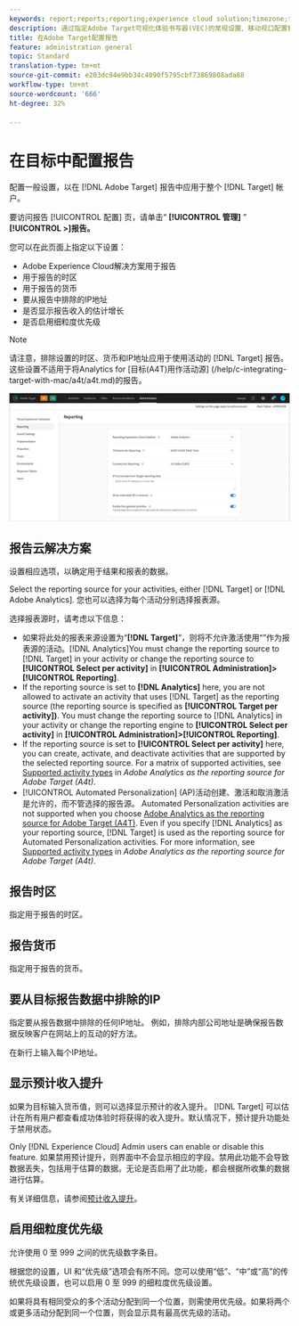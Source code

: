 ```yaml
---
keywords: report;reports;reporting;experience cloud solution;timezone;time zone;currency;exclude IPs;estimated lift in revenue;revenue;lift in revenue;fine-grained priorities;fine-grained
description: 通过指定Adobe Target可视化体验书写器(VEC)的常规设置、移动视口配置和CSS选择器来配置它。
title: 在Adobe Target配置报告
feature: administration general
topic: Standard
translation-type: tm+mt
source-git-commit: e203dc94e9bb34c4090f5795cbf73869808ada88
workflow-type: tm+mt
source-wordcount: '666'
ht-degree: 32%

---
```



# 在目标中配置报告

配置一般设置，以在 [!DNL Adobe Target] 报告中应用于整个 [!DNL Target] 帐户。

要访问报告 [!UICONTROL 配置] 页，请单击“ **[!UICONTROL 管理]** ” **[!UICONTROL >]报告。**

您可以在此页面上指定以下设置：

* Adobe Experience Cloud解决方案用于报告
* 用于报告的时区
* 用于报告的货币
* 要从报告中排除的IP地址
* 是否显示报告收入的估计增长
* 是否启用细粒度优先级

>[!NOTE]
>
>请注意，排除设置的时区、货币和IP地址应用于使用活动的 [!DNL Target] 报告。 这些设置不适用于将Analytics for [目标(A4T)用作活动源] (/help/c-integrating-target-with-mac/a4t/a4t.md)的报告。

![报告页](/help/administrating-target/assets/reporting.png)

## 报告云解决方案

设置相应选项，以确定用于结果和报表的数据。

Select the reporting source for your activities, either [!DNL Target] or [!DNL Adobe Analytics]. 您也可以选择为每个活动分别选择报表源。

选择报表源时，请考虑以下信息：

* 如果将此处的报表来源设置为“**[!DNL Target]**”，则将不允许激活使用“”作为报表源的活动。[!DNL Analytics]You must change the reporting source to [!DNL Target] in your activity or change the reporting source to **[!UICONTROL Select per activity]** in **[!UICONTROL Administration]>[!UICONTROL Reporting]**.
* If the reporting source is set to **[!DNL Analytics]** here, you are not allowed to activate an activity that uses [!DNL Target] as the reporting source (the reporting source is specified as **[!UICONTROL Target per activity])**. You must change the reporting source to [!DNL Analytics] in your activity or change the reporting engine to **[!UICONTROL Select per activity]** in **[!UICONTROL Administration]>[!UICONTROL Reporting]**.
* If the reporting source is set to **[!UICONTROL Select per activity]** here, you can create, activate, and deactivate activities that are supported by the selected reporting source. For a matrix of supported activities, see [Supported activity types](/help/c-integrating-target-with-mac/a4t/a4t.md#section_F487896214BF4803AF78C552EF1669AA) in *Adobe Analytics as the reporting source for Adobe Target (A4t)*.
* [!UICONTROL Automated Personalization] (AP)活动创建、激活和取消激活是允许的，而不管选择的报告源。 Automated Personalization activities are not supported when you choose [Adobe Analytics as the reporting source for Adobe Target (A4T)](/help/c-integrating-target-with-mac/a4t/a4t.md). Even if you specify [!DNL Analytics] as your reporting source, [!DNL Target] is used as the reporting source for Automated Personalization activities. For more information, see [Supported activity types](/help/c-integrating-target-with-mac/a4t/a4t.md#section_F487896214BF4803AF78C552EF1669AA) in *Adobe Analytics as the reporting source for Adobe Target (A4t)*.

## 报告时区

指定用于报告的时区。

## 报告货币

指定用于报告的货币。

## 要从目标报告数据中排除的IP

指定要从报告数据中排除的任何IP地址。 例如，排除内部公司地址是确保报告数据反映客户在网站上的互动的好方法。

在新行上输入每个IP地址。

## 显示预计收入提升

如果为目标输入货币值，则可以选择显示预计的收入提升。 [!DNL Target] 可以估计在所有用户都查看成功体验时将获得的收入提升。默认情况下，预计提升功能处于禁用状态。

Only [!DNL Experience Cloud] Admin users can enable or disable this feature. 如果禁用预计提升，则界面中不会显示相应的字段。禁用此功能不会导致数据丢失，包括用于估算的数据。无论是否启用了此功能，都会根据所收集的数据进行估算。

有关详细信息，请参阅[预计收入提升](/help/administrating-target/r-target-account-preferences/estimating-lift-in-revenue.md)。

## 启用细粒度优先级

允许使用 0 至 999 之间的优先级数字条目。

根据您的设置，UI 和“优先级”选项会有所不同。您可以使用“低”、“中”或“高”的传统优先级设置，也可以启用 0 至 999 的细粒度优先级设置。

如果将具有相同受众的多个活动分配到同一个位置，则需使用优先级。如果将两个或更多活动分配到同一个位置，则会显示具有最高优先级的活动。
